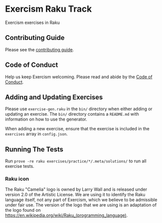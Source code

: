 # Exercism Raku Track

Exercism exercises in Raku

## Contributing Guide

Please see the [contributing guide](https://exercism.org/docs/building).

## Code of Conduct

Help us keep Exercism welcoming. Please read and abide by the
[Code of Conduct](https://exercism.org/code-of-conduct).

## Adding and Updating Exercises

Please use `exercise-gen.raku` in the `bin/` directory when either adding or updating an exercise.
The `bin/` directory contains a `README.md` with information on how to use the generator.

When adding a new exercise, ensure that the exercise is included in the `exercises` array in `config.json`.

## Running The Tests

Run `prove -re raku exercises/practice/*/.meta/solutions/` to run all exercise tests.

### Raku icon
The Raku "Camelia" logo is owned by Larry Wall and is released under version 2.0 of the Artistic License. We are using it to identify the Raku language itself, not any part of Exercism, which we believe to be admissible under fair use. The version of the logo that we are using is an adaptation of the logo found on <https://en.wikipedia.org/wiki/Raku_(programming_language)>.

